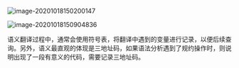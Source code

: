 ![image-20201018150200147](https://imagebag.oss-cn-chengdu.aliyuncs.com/img/image-20201018150200147.png)

![image-20201018150904836](https://imagebag.oss-cn-chengdu.aliyuncs.com/img/image-20201018150904836.png)

语义翻译过程中，通常会使用符号表，将翻译中遇到的变量进行记录，以便后续查询。另外，语义最直观的体现是三地址码，如果语法分析遇到了规约操作时，则说明出现了一段有意义的代码，需要记录三地址码。
